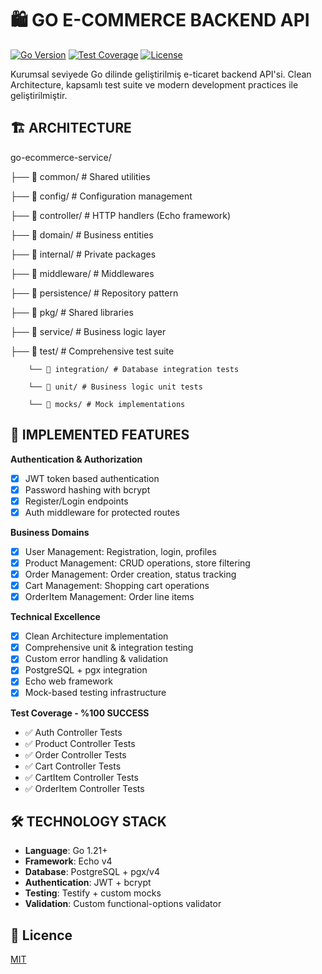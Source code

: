 # 🛍️ GO E-COMMERCE BACKEND API

[![Go Version](https://img.shields.io/badge/Go-1.21+-blue.svg)](https://golang.org)
[![Test Coverage](https://img.shields.io/badge/Coverage-100%25-brightgreen.svg)](https://github.com/yourusername/go-ecommerce-service)
[![License](https://img.shields.io/badge/License-MIT-green.svg)](LICENSE)

Kurumsal seviyede Go dilinde geliştirilmiş e-ticaret backend API'si. Clean Architecture, kapsamlı test suite ve modern development practices ile geliştirilmiştir.

## 🏗️ ARCHITECTURE
go-ecommerce-service/

├── 📁 common/ # Shared utilities

├── 📁 config/ # Configuration management

├── 📁 controller/ # HTTP handlers (Echo framework)

├── 📁 domain/ # Business entities

├── 📁 internal/ # Private packages

├── 📁 middleware/ # Middlewares

├── 📁 persistence/ # Repository pattern

├── 📁 pkg/ # Shared libraries

├── 📁 service/ # Business logic layer

├── 📁 test/ # Comprehensive test suite

        └── 📁 integration/ # Database integration tests
        
        └── 📁 unit/ # Business logic unit tests
        
        └── 📁 mocks/ # Mock implementations



## 🚀 IMPLEMENTED FEATURES

**Authentication & Authorization**
- [x] JWT token based authentication
- [x] Password hashing with bcrypt
- [x] Register/Login endpoints
- [x] Auth middleware for protected routes

**Business Domains**
- [x] User Management: Registration, login, profiles
- [x] Product Management: CRUD operations, store filtering
- [x] Order Management: Order creation, status tracking
- [x] Cart Management: Shopping cart operations
- [x] OrderItem Management: Order line items

**Technical Excellence**
- [x] Clean Architecture implementation
- [x] Comprehensive unit & integration testing
- [x] Custom error handling & validation
- [x] PostgreSQL + pgx integration
- [x] Echo web framework
- [x] Mock-based testing infrastructure

**Test Coverage - %100 SUCCESS**
- ✅ Auth Controller Tests
- ✅ Product Controller Tests  
- ✅ Order Controller Tests
- ✅ Cart Controller Tests
- ✅ CartItem Controller Tests
- ✅ OrderItem Controller Tests

## 🛠️ TECHNOLOGY STACK

- **Language**: Go 1.21+
- **Framework**: Echo v4
- **Database**: PostgreSQL + pgx/v4
- **Authentication**: JWT + bcrypt
- **Testing**: Testify + custom mocks
- **Validation**: Custom functional-options validator

## 📄 Licence

  [MIT](https://choosealicense.com/licenses/mit/)

